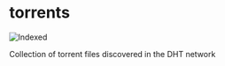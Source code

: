 torrents 
========
![Indexed](https://img.shields.io/badge/indexed-112758-blue)

Collection of torrent files discovered in the DHT network
